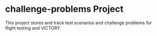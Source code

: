 # challenge-problems Project

This project stores and track test scenarios and challenge problems for flight testing and VICTORY.